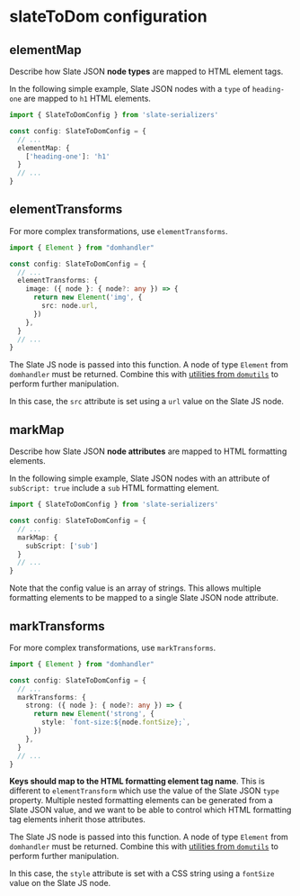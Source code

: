 # slateToDom configuration

## elementMap

Describe how Slate JSON **node types** are mapped to HTML element tags.

In the following simple example, Slate JSON nodes with a `type` of `heading-one` are mapped to `h1` HTML elements.

```ts
import { SlateToDomConfig } from 'slate-serializers'

const config: SlateToDomConfig = {
  // ...
  elementMap: {
    ['heading-one']: 'h1'
  }
  // ...
}
```

## elementTransforms

For more complex transformations, use `elementTransforms`.

```ts
import { Element } from "domhandler"

const config: SlateToDomConfig = {
  // ...
  elementTransforms: {
    image: ({ node }: { node?: any }) => {
      return new Element('img', {
        src: node.url,
      })
    },
  }
  // ...
}
```

The Slate JS node is passed into this function. A node of type `Element` from `domhandler` must be returned. Combine this with [utilities from `domutils`](https://domutils.js.org/) to perform further manipulation.

In this case, the `src` attribute is set using a `url` value on the Slate JS node.

## markMap

Describe how Slate JSON **node attributes** are mapped to HTML formatting elements.

In the following simple example, Slate JSON nodes with an attribute of `subScript: true` include a `sub` HTML formatting element.

```ts
import { SlateToDomConfig } from 'slate-serializers'

const config: SlateToDomConfig = {
  // ...
  markMap: {
    subScript: ['sub']
  }
  // ...
}
```

Note that the config value is an array of strings. This allows multiple formatting elements to be mapped to a single Slate JSON node attribute.

## markTransforms

For more complex transformations, use `markTransforms`.

```ts
import { Element } from "domhandler"

const config: SlateToDomConfig = {
  // ...
  markTransforms: {
    strong: ({ node }: { node?: any }) => {
      return new Element('strong', {
        style: `font-size:${node.fontSize};`,
      })
    },
  }
  // ...
}
```

**Keys should map to the HTML formatting element tag name**. This is different to `elementTransform` which use the value of the Slate JSON `type` property. Multiple nested formatting elements can be generated from a Slate JSON value, and we want to be able to control which HTML formatting tag elements inherit those attributes.

The Slate JS node is passed into this function. A node of type `Element` from `domhandler` must be returned. Combine this with [utilities from `domutils`](https://domutils.js.org/) to perform further manipulation.

In this case, the `style` attribute is set with a CSS string using a `fontSize` value on the Slate JS node.
